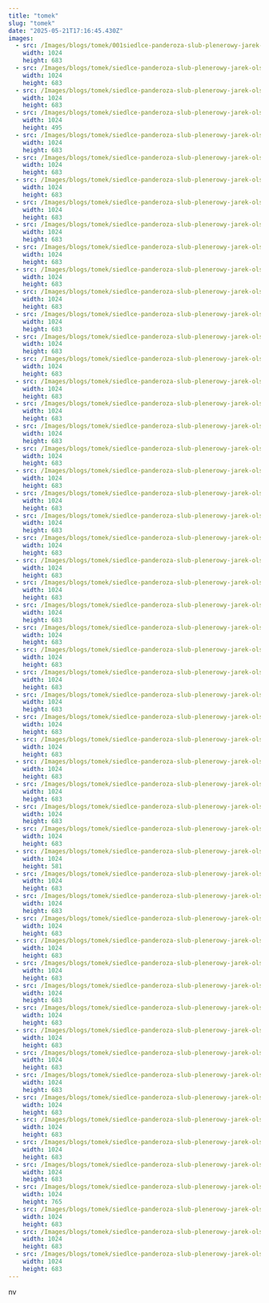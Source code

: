```yaml
---
title: "tomek"
slug: "tomek"
date: "2025-05-21T17:16:45.430Z"
images:
  - src: /Images/blogs/tomek/001siedlce-panderoza-slub-plenerowy-jarek-olszewski-fotograf.webp
    width: 1024
    height: 683
  - src: /Images/blogs/tomek/siedlce-panderoza-slub-plenerowy-jarek-olszewski-fotograf002.webp
    width: 1024
    height: 683
  - src: /Images/blogs/tomek/siedlce-panderoza-slub-plenerowy-jarek-olszewski-fotograf003.webp
    width: 1024
    height: 683
  - src: /Images/blogs/tomek/siedlce-panderoza-slub-plenerowy-jarek-olszewski-fotograf004.webp
    width: 1024
    height: 495
  - src: /Images/blogs/tomek/siedlce-panderoza-slub-plenerowy-jarek-olszewski-fotograf005.webp
    width: 1024
    height: 683
  - src: /Images/blogs/tomek/siedlce-panderoza-slub-plenerowy-jarek-olszewski-fotograf006.webp
    width: 1024
    height: 683
  - src: /Images/blogs/tomek/siedlce-panderoza-slub-plenerowy-jarek-olszewski-fotograf007.webp
    width: 1024
    height: 683
  - src: /Images/blogs/tomek/siedlce-panderoza-slub-plenerowy-jarek-olszewski-fotograf008.webp
    width: 1024
    height: 683
  - src: /Images/blogs/tomek/siedlce-panderoza-slub-plenerowy-jarek-olszewski-fotograf009.webp
    width: 1024
    height: 683
  - src: /Images/blogs/tomek/siedlce-panderoza-slub-plenerowy-jarek-olszewski-fotograf010.webp
    width: 1024
    height: 683
  - src: /Images/blogs/tomek/siedlce-panderoza-slub-plenerowy-jarek-olszewski-fotograf011.webp
    width: 1024
    height: 683
  - src: /Images/blogs/tomek/siedlce-panderoza-slub-plenerowy-jarek-olszewski-fotograf012.webp
    width: 1024
    height: 683
  - src: /Images/blogs/tomek/siedlce-panderoza-slub-plenerowy-jarek-olszewski-fotograf014.webp
    width: 1024
    height: 683
  - src: /Images/blogs/tomek/siedlce-panderoza-slub-plenerowy-jarek-olszewski-fotograf015.webp
    width: 1024
    height: 683
  - src: /Images/blogs/tomek/siedlce-panderoza-slub-plenerowy-jarek-olszewski-fotograf016.webp
    width: 1024
    height: 683
  - src: /Images/blogs/tomek/siedlce-panderoza-slub-plenerowy-jarek-olszewski-fotograf017.webp
    width: 1024
    height: 683
  - src: /Images/blogs/tomek/siedlce-panderoza-slub-plenerowy-jarek-olszewski-fotograf018.webp
    width: 1024
    height: 683
  - src: /Images/blogs/tomek/siedlce-panderoza-slub-plenerowy-jarek-olszewski-fotograf019.webp
    width: 1024
    height: 683
  - src: /Images/blogs/tomek/siedlce-panderoza-slub-plenerowy-jarek-olszewski-fotograf020.webp
    width: 1024
    height: 683
  - src: /Images/blogs/tomek/siedlce-panderoza-slub-plenerowy-jarek-olszewski-fotograf021.webp
    width: 1024
    height: 683
  - src: /Images/blogs/tomek/siedlce-panderoza-slub-plenerowy-jarek-olszewski-fotograf022.webp
    width: 1024
    height: 683
  - src: /Images/blogs/tomek/siedlce-panderoza-slub-plenerowy-jarek-olszewski-fotograf023.webp
    width: 1024
    height: 683
  - src: /Images/blogs/tomek/siedlce-panderoza-slub-plenerowy-jarek-olszewski-fotograf024.webp
    width: 1024
    height: 683
  - src: /Images/blogs/tomek/siedlce-panderoza-slub-plenerowy-jarek-olszewski-fotograf025.webp
    width: 1024
    height: 683
  - src: /Images/blogs/tomek/siedlce-panderoza-slub-plenerowy-jarek-olszewski-fotograf026.webp
    width: 1024
    height: 683
  - src: /Images/blogs/tomek/siedlce-panderoza-slub-plenerowy-jarek-olszewski-fotograf027.webp
    width: 1024
    height: 683
  - src: /Images/blogs/tomek/siedlce-panderoza-slub-plenerowy-jarek-olszewski-fotograf028.webp
    width: 1024
    height: 683
  - src: /Images/blogs/tomek/siedlce-panderoza-slub-plenerowy-jarek-olszewski-fotograf030.webp
    width: 1024
    height: 683
  - src: /Images/blogs/tomek/siedlce-panderoza-slub-plenerowy-jarek-olszewski-fotograf031.webp
    width: 1024
    height: 683
  - src: /Images/blogs/tomek/siedlce-panderoza-slub-plenerowy-jarek-olszewski-fotograf033.webp
    width: 1024
    height: 683
  - src: /Images/blogs/tomek/siedlce-panderoza-slub-plenerowy-jarek-olszewski-fotograf034.webp
    width: 1024
    height: 683
  - src: /Images/blogs/tomek/siedlce-panderoza-slub-plenerowy-jarek-olszewski-fotograf035.webp
    width: 1024
    height: 683
  - src: /Images/blogs/tomek/siedlce-panderoza-slub-plenerowy-jarek-olszewski-fotograf036.webp
    width: 1024
    height: 683
  - src: /Images/blogs/tomek/siedlce-panderoza-slub-plenerowy-jarek-olszewski-fotograf037.webp
    width: 1024
    height: 683
  - src: /Images/blogs/tomek/siedlce-panderoza-slub-plenerowy-jarek-olszewski-fotograf038.webp
    width: 1024
    height: 683
  - src: /Images/blogs/tomek/siedlce-panderoza-slub-plenerowy-jarek-olszewski-fotograf039.webp
    width: 1024
    height: 683
  - src: /Images/blogs/tomek/siedlce-panderoza-slub-plenerowy-jarek-olszewski-fotograf040.webp
    width: 1024
    height: 581
  - src: /Images/blogs/tomek/siedlce-panderoza-slub-plenerowy-jarek-olszewski-fotograf042.webp
    width: 1024
    height: 683
  - src: /Images/blogs/tomek/siedlce-panderoza-slub-plenerowy-jarek-olszewski-fotograf043.webp
    width: 1024
    height: 683
  - src: /Images/blogs/tomek/siedlce-panderoza-slub-plenerowy-jarek-olszewski-fotograf044.webp
    width: 1024
    height: 683
  - src: /Images/blogs/tomek/siedlce-panderoza-slub-plenerowy-jarek-olszewski-fotograf045.webp
    width: 1024
    height: 683
  - src: /Images/blogs/tomek/siedlce-panderoza-slub-plenerowy-jarek-olszewski-fotograf046.webp
    width: 1024
    height: 683
  - src: /Images/blogs/tomek/siedlce-panderoza-slub-plenerowy-jarek-olszewski-fotograf047.webp
    width: 1024
    height: 683
  - src: /Images/blogs/tomek/siedlce-panderoza-slub-plenerowy-jarek-olszewski-fotograf048.webp
    width: 1024
    height: 683
  - src: /Images/blogs/tomek/siedlce-panderoza-slub-plenerowy-jarek-olszewski-fotograf049.webp
    width: 1024
    height: 683
  - src: /Images/blogs/tomek/siedlce-panderoza-slub-plenerowy-jarek-olszewski-fotograf050.webp
    width: 1024
    height: 683
  - src: /Images/blogs/tomek/siedlce-panderoza-slub-plenerowy-jarek-olszewski-fotograf051.webp
    width: 1024
    height: 683
  - src: /Images/blogs/tomek/siedlce-panderoza-slub-plenerowy-jarek-olszewski-fotograf052.webp
    width: 1024
    height: 683
  - src: /Images/blogs/tomek/siedlce-panderoza-slub-plenerowy-jarek-olszewski-fotograf053.webp
    width: 1024
    height: 683
  - src: /Images/blogs/tomek/siedlce-panderoza-slub-plenerowy-jarek-olszewski-fotograf054.webp
    width: 1024
    height: 683
  - src: /Images/blogs/tomek/siedlce-panderoza-slub-plenerowy-jarek-olszewski-fotograf055.webp
    width: 1024
    height: 683
  - src: /Images/blogs/tomek/siedlce-panderoza-slub-plenerowy-jarek-olszewski-fotograf056.webp
    width: 1024
    height: 765
  - src: /Images/blogs/tomek/siedlce-panderoza-slub-plenerowy-jarek-olszewski-fotograf057.webp
    width: 1024
    height: 683
  - src: /Images/blogs/tomek/siedlce-panderoza-slub-plenerowy-jarek-olszewski-fotograf058.webp
    width: 1024
    height: 683
  - src: /Images/blogs/tomek/siedlce-panderoza-slub-plenerowy-jarek-olszewski-fotograf059.webp
    width: 1024
    height: 683
---
```


nv
